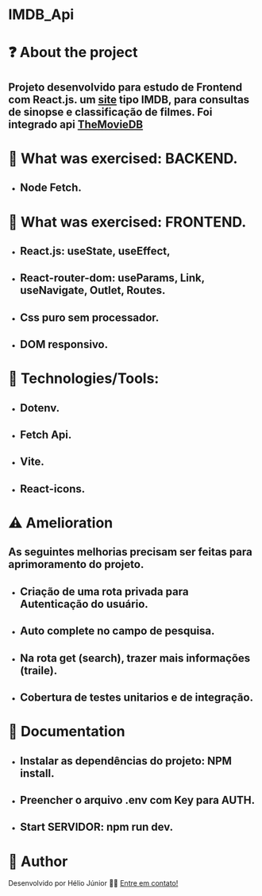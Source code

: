 # IMDB_Api

# ❓ About the project
## Projeto desenvolvido para estudo de Frontend com React.js. um [site](https://imdb-api-9k1w.vercel.app/) tipo IMDB, para consultas de sinopse e classificação de filmes. Foi integrado api [TheMovieDB](https://developers.themoviedb.org/3/getting-started/introduction)


# 📘 What was exercised: BACKEND.
* ## Node Fetch. 

# 📕 What was exercised: FRONTEND.
* ## React.js: useState, useEffect, 
* ## React-router-dom: useParams, Link, useNavigate, Outlet, Routes. 
* ## Css puro sem processador. 
* ## DOM responsivo.

# 🔧 Technologies/Tools:
+ ## Dotenv.
+ ## Fetch Api.
+ ## Vite.
+ ## React-icons.

# ⚠️ Amelioration
## As seguintes melhorias precisam ser feitas para aprimoramento do projeto.
+ ## Criação de uma rota privada para Autenticação do usuário.
+ ## Auto complete no campo de pesquisa.
+ ## Na rota get (search), trazer mais informações (traile).
+ ## Cobertura de testes unitarios e de integração.

# 📝 Documentation

+ ## Instalar as dependências do projeto: NPM install.
+ ## Preencher o arquivo .env com Key para AUTH.
+ ## Start SERVIDOR: npm run dev. 

# 👨‍ Author
Desenvolvido por Hélio Júnior 👨‍💻 [Entre em contato!](https://www.linkedin.com/in/h%C3%A9lio-j%C3%BAnior-81aa6612a/)
